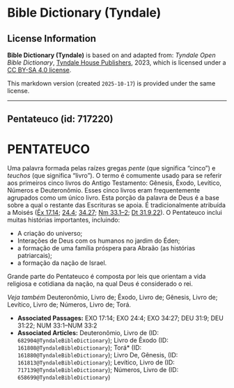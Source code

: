 # Bible Dictionary (Tyndale)

## License Information

**Bible Dictionary (Tyndale)** is based on and adapted from: _Tyndale Open Bible Dictionary_, [Tyndale House Publishers](https://tyndaleopenresources.com/), 2023, which is licensed under a [CC BY-SA 4.0 license](https://creativecommons.org/licenses/by-sa/4.0/legalcode.en).

This markdown version (created `2025-10-17`) is provided under the same license.



--------------------------------

## Pentateuco (id: 717220)

PENTATEUCO
==========

Uma palavra formada pelas raízes gregas *pente* (que significa “cinco”) e *teuchos* (que significa “livro”). O termo é comumente usado para se referir aos primeiros cinco livros do Antigo Testamento: Gênesis, Êxodo, Levítico, Números e Deuteronômio. Esses cinco livros eram frequentemente agrupados como um único livro. Esta porção da palavra de Deus é a base sobre a qual o restante das Escrituras se apoia. É tradicionalmente atribuída a Moisés ([Êx 17\.14](https://ref.ly/Exod17:14); [24\.4](https://ref.ly/Exod24:4); [34\.27](https://ref.ly/Exod34:27); [Nm 33\.1–2](https://ref.ly/Num33:1-Num33:2); [Dt 31\.9,22](https://ref.ly/Deut31:9)). O Pentateuco inclui muitas histórias importantes, incluindo:

* A criação do universo;
* Interações de Deus com os humanos no jardim do Éden;
* a formação de uma família próspera para Abraão (as histórias patriarcais);
* a formação da nação de Israel.

Grande parte do Pentateuco é composta por leis que orientam a vida religiosa e cotidiana da nação, na qual Deus é considerado o rei.

*Veja também* Deuteronômio, Livro de; Êxodo, Livro de; Gênesis, Livro de; Levítico, Livro de; Números, Livro de; Torá.

* **Associated Passages:** EXO 17:14; EXO 24:4; EXO 34:27; DEU 31:9; DEU 31:22; NUM 33:1–NUM 33:2
* **Associated Articles:** Deuteronômio, Livro de (ID: `682904@TyndaleBibleDictionary`); Livro de Êxodo (ID: `161808@TyndaleBibleDictionary`); Torá* (ID: `161880@TyndaleBibleDictionary`); Livro De, Gênesis, (ID: `161813@TyndaleBibleDictionary`); Levítico, Livro de (ID: `717139@TyndaleBibleDictionary`); Números, Livro de (ID: `658699@TyndaleBibleDictionary`)

